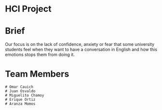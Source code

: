 # HCI Project

# Brief
Our focus is on the lack of confidence, anxiety or fear that some university students feel when they want to have a conversation in English and how this emotions stops them from doing it.

# Team Members
    # Omar Cauich
    # Juan Osvaldo
    # Miguelito Chamoy
    # Erique Ortiz
    # Aranza Momos
    
